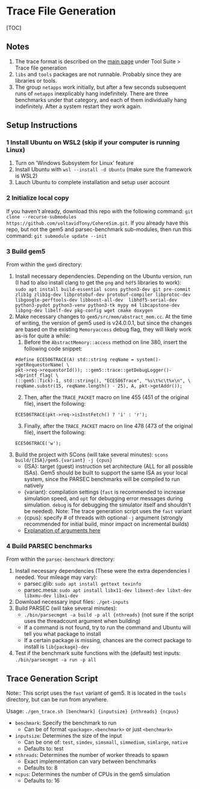 # Trace File Generation

[TOC]

## Notes

1. The trace format is described on the [main page](index.html) under Tool Suite > Trace file generation
2. `libs` and `tools` packages are not runnable. Probably since they are libraries or tools.
3. The group `netapps` work initially, but after a few seconds subsequent runs of `netapps` inexplicably hang indefinitely. There are three benchmarks under that category, and each of them individually hang indefinitely. After a system restart they work again.

## Setup Instructions

### 1 Install Ubuntu on WSL2 (skip if your computer is running Linux)

1. Turn on 'Windows Subsystem for Linux' feature
2. Install Ubuntu with `wsl --install -d Ubuntu` (make sure the framework is WSL2)
3. Lauch Ubuntu to complete installation and setup user account

### 2 Initialize local copy

If you haven't already, download this repo with the following command: `git clone --recurse-submodules https://github.com/voltavidTony/CohereSim.git`. If you already have this repo, but not the gem5 and parsec-benchmark sub-modules, then run this command: `git submodule update --init`

### 3 Build gem5

From within the `gem5` directory:

1. Install necessary dependencies. Depending on the Ubuntu version, run (I had to also install clang to get the `png` and `hdf5` libraries to work):<br>`sudo apt install build-essential scons python3-dev git pre-commit zlib1g zlib1g-dev libprotobuf-dev protobuf-compiler libprotoc-dev libgoogle-perftools-dev libboost-all-dev  libhdf5-serial-dev python3-pydot python3-venv python3-tk mypy m4 libcapstone-dev libpng-dev libelf-dev pkg-config wget cmake doxygen`
2. Make necessary changes to `gem5/src/mem/abstract_mem.cc`. At the time of writing, the version of gem5 used is v24.0.0.1, but since the changes are based on the existing `Memoryaccess` debug flag, they will likely work as-is for quite a while:
   1. Before the `AbstractMemory::access` method on line 380, insert the following code snippet:
   ```
   #define ECE506TRACE(A) std::string reqName = system()->getRequestorName( \
   pkt->req->requestorId()); ::gem5::trace::getDebugLogger()->dprintf_flag( \
   (::gem5::Tick)-1, std::string(), "ECE506Trace", "%s\t%c\t%x\n", \
   reqName.substr(15, reqName.length() - 25), A, pkt->getAddr());
   ```
   2. Then, after the `TRACE_PACKET` macro on line 455 (451 of the original file), insert the following:
   ```
   ECE506TRACE(pkt->req->isInstFetch() ? 'i' : 'r');
   ```
   3. Finally, after the `TRACE_PACKET` macro on line 478 (473 of the original file), insert the following:
   ```
   ECE506TRACE('w');
   ```
3. Build the project with SCons (will take several minutes): `scons build/{ISA}/gem5.{variant} -j {cpus}`
   - {ISA}: target (guest) instruction set architecture (ALL for all possible ISAs). Gem5 should be built to support the same ISA as your local system, since the PARSEC benchmarks will be compiled to run natively
   - {variant}: compilation settings (`fast` is recommended to increase simulation speed, and `opt` for debugging error messages during simulation. `debug` is for debugging the simulator itself and shouldn't be needed). Note: The trace generation script uses the `fast` variant
   - {cpus}: specify # of threads with optional `-j` argument (strongly recommended for initial build, minor impact on incremental builds)
   - [Explanation of arguments here](https://www.gem5.org/documentation/general_docs/building#building-with-scons)

### 4 Build PARSEC benchmarks

From within the `parsec-benchmark` directory:

1. Install necessary dependencies (These were the extra dependencies I needed. Your mileage may vary):
   - parsec.glib: `sudo apt install gettext texinfo`
   - parsec.mesa: `sudo apt install libx11-dev libxext-dev libxt-dev libxmu-dev libxi-dev`
2. Download necessary input files: `./get-inputs`
3. Build PARSEC (will take several minutes):
   - `./bin/parsecmgmt -a build -p all {nthreads}` (not sure if the script uses the threadcount argument when building)
   - If a command is not found, try to run the command and Ubuntu will tell you what package to install
   - If a certain package is missing, chances are the correct package to install is `lib{package}-dev`
4. Test if the benchmark suite functions with the (default) test inputs: `./bin/parsecmgmt -a run -p all`

## Trace Generation Script

Note:: This script uses the `fast` variant of gem5. It is located in the `tools` directory, but can be run from anywhere.

Usage: `./gen_trace.sh [benchmark] {inputsize} {nthreads} {ncpus}`
- `benchmark`: Specify the benchmark to run
  - Can be of format `<package>.<benchmark>` or just `<benchmark>`
- `inputsize`: Determines the size of the input
  - Can be one of: `test`, `simdev`, `simsmall`, `simmedium`, `simlarge`, `native`
  - Defaults to: test
- `nthreads`: Determines the number of worker threads to spawn
  - Exact implementation can vary between benchmarks
  - Defaults to: 8
- `ncpus`: Determines the number of CPUs in the gem5 simulation
  - Defaults to: 16
